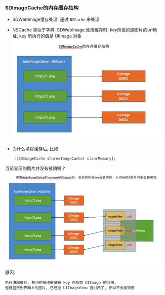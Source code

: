 ### SDImageCache的内存缓存结构

- SDWebImage缓存处理: 通过 `NSCache` 来处理
- NSCache 类似于字典, SDWebImage 处理缓存时, key所指的是图片的url地址, key 所执行的值是 UIImage 对象
*![显示图片](../images/5-2-1.jpg)*

- 为什么清除缓存后, 比如
```objc
    [[SDImageCache sharedImageCache] clearMemory];
```
当前显示的图片并没有被销毁 ?
*![显示图片](../images/5-2-2.jpg)*

原因:

```
执行清除缓存, 执行的操作是销毁 key 所指向 UIImage 的引用.
但是显示到界面上的图片, 已经被 UIImageView 强引用了, 所以不会被销毁
```

